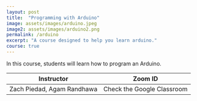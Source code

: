 ```yaml
---
layout: post
title:  "Programming with Arduino"
image: assets/images/arduino.jpeg
image2: assets/images/arduino2.png
permalink: /arduino
excerpt: "A course designed to help you learn arduino."
course: true
---
```


In this course, students will learn how to program an Arduino.


<table class="styled-table">
    <thead>
        <tr>
            <th>Instructor</th>
            <th>Zoom ID</th>
        </tr>
    </thead>
    <tbody>
        <tr>
            <td>Zach Piedad, Agam Randhawa</td>
            <td>Check the Google Classroom</td>
        </tr>
    </tbody>
</table>

<br/>
